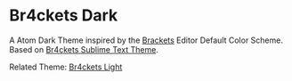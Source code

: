 # Br4ckets Dark

A Atom Dark Theme inspired by the [Brackets](http://brackets.io) Editor Default Color Scheme.
<br />Based on [Br4ckets Sublime Text Theme](https://github.com/l4ci/Br4ckets-Theme).

Related Theme: [Br4ckets Light](https://github.com/sergejmueller/br4ckets-light)
